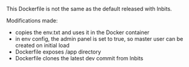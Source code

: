 
This Dockerfile is not the same as the default released with lnbits. 

Modifications made: 

- copies the env.txt and uses it in the Docker container
- in env config, the admin panel is set to true, so master user can be created on initial load
- Dockerfile exposes /app directory
- Dockerfile clones the latest dev commit from lnbits 
